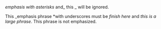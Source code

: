 *emphasis with asterisks* and_ this _ will be ignored.

This _emphasis phrase *with underscores must be _finish here_ and _this
is a large phrase_. This phrase is not emphasized.

